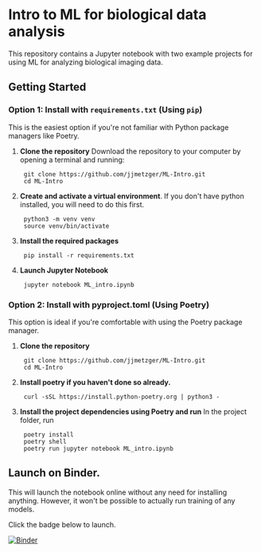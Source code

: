 # Intro to ML for biological data analysis

This repository contains a Jupyter notebook with two example projects for using ML for analyzing biological imaging data.

## Getting Started

### Option 1: Install with `requirements.txt` (Using `pip`)

This is the easiest option if you're not familiar with Python package managers like Poetry.

1. **Clone the repository** Download the repository to your computer by opening a terminal and running:

		git clone https://github.com/jjmetzger/ML-Intro.git
		cd ML-Intro
   
2. **Create and activate a virtual environment**. If you don't have python installed, you will need to do this first.
   
		python3 -m venv venv
		source venv/bin/activate

4. **Install the required packages**

		pip install -r requirements.txt

5. **Launch Jupyter Notebook**

		jupyter notebook ML_intro.ipynb
	

### Option 2: Install with pyproject.toml (Using Poetry)
This option is ideal if you're comfortable with using the Poetry package manager.

1. **Clone the repository**
   
		git clone https://github.com/jjmetzger/ML-Intro.git
		cd ML-Intro

3. **Install poetry if you haven't done so already.**
   
		curl -sSL https://install.python-poetry.org | python3 -

5. **Install the project dependencies using Poetry and run**
In the project folder, run

		poetry install
		poetry shell 
		poetry run jupyter notebook ML_intro.ipynb


## Launch on Binder.
This will launch the notebook online without any need for installing anything. However, it won't be possible to actually run training of any models.

Click the badge below to launch.

[![Binder](https://mybinder.org/badge_logo.svg)](https://mybinder.org/v2/gh/jjmetzger/ML-Intro/main?labpath=ML_intro.ipynb)
